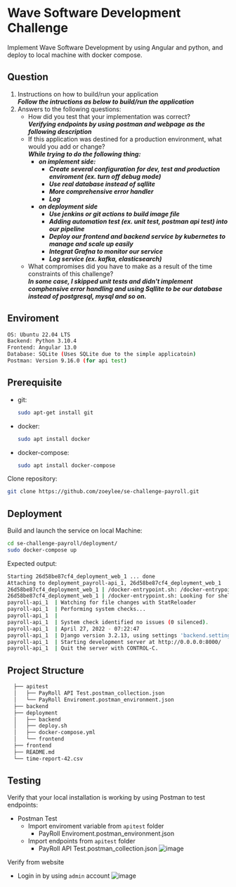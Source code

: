 # Wave Software Development Challenge

Implement Wave Software Development by using Angular and python, and deploy to local machine with docker compose.

  ## Question
  1. Instructions on how to build/run your application  
      ***Follow the intructions as below to build/run the application***
  2. Answers to the following questions:
     - How did you test that your implementation was correct?  
       ***Verifying endpoints by using postman and webpage as the following description***  
     - If this application was destined for a production environment, what would you add or change?  
       ***While trying to do the following thing:***
        - ***on implement side:***
          - ***Create several configuration for dev, test and production enviroment (ex. turn off debug mode)***
          - ***Use real database instead of sqllite***
          - ***More comprehensive error handler***
          - ***Log***
        - ***on deployment side***
          - ***Use jenkins or git actions to build image file***
          - ***Adding automation test (ex. unit test, postman api test) into our pipeline***
          - ***Deploy our frontend and backend service by kubernetes to manage and scale up easily***
          - ***Integrat Grafna to monitor our service***
          - ***Log service (ex. kafka, elasticsearch)***
     - What compromises did you have to make as a result of the time constraints of this challenge?  
     ***In some case, I skipped unit tests and didn't implement comphensive error handling and using Sqllite to be our database instead of postgresql, mysql and so on.***

## Enviroment
  ``` bash
  OS: Ubuntu 22.04 LTS
  Backend: Python 3.10.4
  Frontend: Angular 13.0
  Database: SQLite (Uses SQLite due to the simple applicatoin)
  Postman: Version 9.16.0 (for api test)
  ```
## Prerequisite

* git:
    ``` bash
    sudo apt-get install git
    ```
* docker:
    ``` bash
    sudo apt install docker
    ```
* docker-compose:
    ``` bash
    sudo apt install docker-compose
    ```    
Clone repository:
``` bash
git clone https://github.com/zoeylee/se-challenge-payroll.git
```

## Deployment

Build and launch the service on local Machine:
```bash 
cd se-challenge-payroll/deployment/
sudo docker-compose up
```

Expected output:
```bash
Starting 26d58be87cf4_deployment_web_1 ... done
Attaching to deployment_payroll-api_1, 26d58be87cf4_deployment_web_1
26d58be87cf4_deployment_web_1 | /docker-entrypoint.sh: /docker-entrypoint.d/ is not empty, will attempt to perform configuration
26d58be87cf4_deployment_web_1 | /docker-entrypoint.sh: Looking for shell scripts in /docker-entrypoint.d/
payroll-api_1  | Watching for file changes with StatReloader
payroll-api_1  | Performing system checks...
payroll-api_1  | 
payroll-api_1  | System check identified no issues (0 silenced).
payroll-api_1  | April 27, 2022 - 07:22:47
payroll-api_1  | Django version 3.2.13, using settings 'backend.settings'
payroll-api_1  | Starting development server at http://0.0.0.0:8000/
payroll-api_1  | Quit the server with CONTROL-C.
```
    
## Project Structure
```bash
  ├── apitest 
  │   ├── PayRoll API Test.postman_collection.json
  │   └── PayRoll Enviroment.postman_environment.json
  ├── backend
  ├── deployment
  │   ├── backend
  │   ├── deploy.sh
  │   ├── docker-compose.yml
  │   └── frontend
  ├── frontend
  ├── README.md
  └── time-report-42.csv
```

## Testing
Verify that your local installation is working by using Postman to test endpoints:
  - Postman Test
    - Import enviroment variable from `apitest` folder
      - PayRoll Enviroment.postman_environment.json
    - Import endpoints from `apitest` folder
      - PayRoll API Test.postman_collection.json
  ![image](https://user-images.githubusercontent.com/6045763/165491300-de4327a9-8761-492b-963e-e39d32ee57df.png)

Verify from website
  - Login in by using `admin` account
  ![image](https://user-images.githubusercontent.com/6045763/165491169-44badb8f-b827-4661-923d-85cadf478ebb.png)

